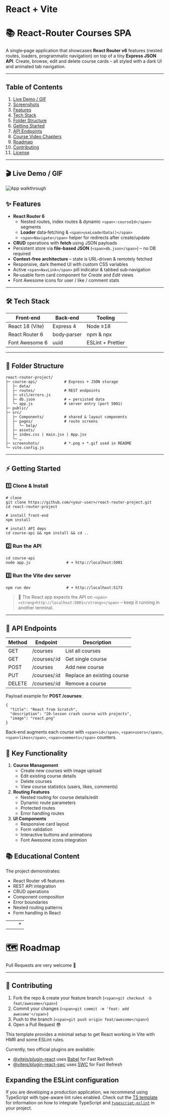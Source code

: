 # React + Vite

# 📚 React‑Router Courses SPA

A single‑page application that showcases **React Router v6** features (nested routes, loaders, programmatic navigation) on top of a tiny **Express JSON API**.
Create, browse, edit and delete course cards – all styled with a dark UI and animated tab navigation.

---

## Table of Contents

1. [Live Demo / GIF]()
2. [Screenshots]()
3. [Features]()
4. [Tech Stack]()
5. [Folder Structure]()
6. [Getting Started]()
7. [API Endpoints]()
8. [Course Video Chapters]()
9. [Roadmap]()
10. [Contributing]()
11. [License]()

---

## 🎬 Live Demo / GIF

![App walkthrough](https://github.com/alperyasar/ReactLearn/blob/main/react-router-project/screenshots/ScreenExplaination.gif)

## ✨ Features

- **React Router 6**
  - Nested routes, index routes & dynamic `<span>:courseId</span>` segments
  - **Loader** data‑fetching & `<span>useLoaderData()</span>`
  - `<span>Navigate</span>` helper for redirects after create/update
- **CRUD** operations with **fetch** using JSON payloads
- Persistent store via **file‑based JSON** (`<span>db.json</span>`) – no DB required
- **Context‑free architecture** – state is URL‑driven & remotely fetched
- Responsive, dark themed UI with custom CSS variables
- Active `<span>NavLink</span>` pill indicator & tabbed sub‑navigation
- Re‑usable form card component for _Create_ and _Edit_ views
- Font Awesome icons for user / like / comment stats

---

## 🛠 Tech Stack

| Front‑end       | Back‑end    | Tooling           |
| --------------- | ----------- | ----------------- |
| React 18 (Vite) | Express 4   | Node ≥18          |
| React Router 6  | body‑parser | npm & npx         |
| Font Awesome 6  | uuid        | ESLint + Prettier |

---

## 📂 Folder Structure

```
react-router-project/
├─ course-api/            # Express + JSON storage
│  ├─ data/
│  ├─ routes/             # REST endpoints
│  ├─ util/errors.js
│  ├─ db.json             # ← persisted data
│  └─ app.js              # server entry (port 5001)
├─ public/
├─ src/
│  ├─ Components/         # shared & layout components
│  ├─ pages/              # route screens
│  │  └─ help/
│  ├─ assets/
│  ├─ index.css | main.jsx | App.jsx
│  └─ …
├─ screenshots/           # *.png + *.gif used in README
└─ vite.config.js
```

---

## ⚡ Getting Started

### 1️⃣ Clone & Install

```
# clone
git clone https://github.com/<your-user>/react-router-project.git
cd react-router-project

# install front‑end
npm install

# install API deps
cd course-api && npm install && cd ..
```

### 2️⃣ Run the API

```
cd course-api
node app.js                # ➜ http://localhost:5001
```

### 3️⃣ Run the Vite dev server

```
npm run dev                # ➜ http://localhost:5173
```

> 🔑 The React app expects the API on `<span><strong>http://localhost:5001</strong></span>` – keep it running in another terminal.

---

## 🔌 API Endpoints

| Method | Endpoint     | Description                |
| ------ | ------------ | -------------------------- |
| GET    | /courses     | List all courses           |
| GET    | /courses/:id | Get single course          |
| POST   | /courses     | Add new course             |
| PUT    | /courses/:id | Replace an existing course |
| DELETE | /courses/:id | Remove a course            |

Payload example for **POST /courses**:

```
{
  "title": "React from Scratch",
  "description": "20‑lesson crash course with projects",
  "image": "react.png"
}
```

Back‑end augments each course with `<span>id</span>`, `<span>users</span>`, `<span>likes</span>`, `<span>comments</span>` counters.

## 🎯 Key Functionality

1. **Course Management**
   - Create new courses with image upload
   - Edit existing course details
   - Delete courses
   - View course statistics (users, likes, comments)
2. **Routing Features**
   - Nested routing for course details/edit
   - Dynamic route parameters
   - Protected routes
   - Error handling routes
3. **UI Components**
   - Responsive card layout
   - Form validation
   - Interactive buttons and animations
   - Font Awesome icons integration

## 📚 Educational Content

The project demonstrates:

- React Router v6 features
- REST API integration
- CRUD operations
- Component composition
- Error boundaries
- Nested routing patterns
- Form handling in React

|     |     |     |
| --- | --- | --- |
|     |     | \*  |

# 🗺 Roadmap

Pull Requests are very welcome 💜

---

## 🤝 Contributing

1. Fork the repo & create your feature branch (`<span>git checkout -b feat/awesome</span>`)
2. Commit your changes (`<span>git commit -m 'feat: add awesome'</span>`)
3. Push to the branch (`<span>git push origin feat/awesome</span>`)
4. Open a Pull Request 😎

This template provides a minimal setup to get React working in Vite with HMR and some ESLint rules.

Currently, two official plugins are available:

- [@vitejs/plugin-react](https://github.com/vitejs/vite-plugin-react/blob/main/packages/plugin-react) uses [Babel](https://babeljs.io/) for Fast Refresh
- [@vitejs/plugin-react-swc](https://github.com/vitejs/vite-plugin-react/blob/main/packages/plugin-react-swc) uses [SWC](https://swc.rs/) for Fast Refresh

## Expanding the ESLint configuration

If you are developing a production application, we recommend using TypeScript with type-aware lint rules enabled. Check out the [TS template](https://github.com/vitejs/vite/tree/main/packages/create-vite/template-react-ts) for information on how to integrate TypeScript and [`typescript-eslint`](https://typescript-eslint.io) in your project.
